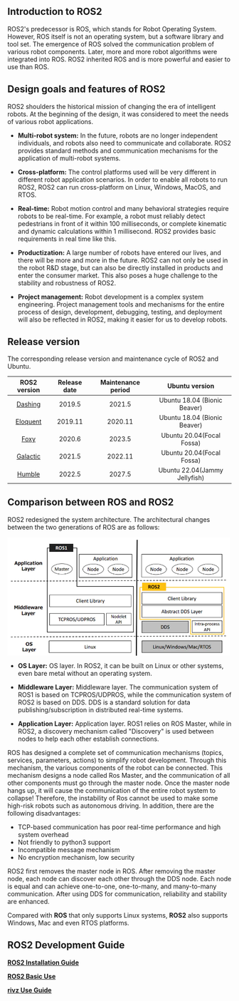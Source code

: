 ## Introduction to ROS2

ROS2's predecessor is ROS, which stands for Robot Operating System. However, ROS itself is not an operating system, but a software library and tool set.
The emergence of ROS solved the communication problem of various robot components. Later, more and more robot algorithms were integrated into ROS. ROS2 inherited ROS and is more powerful and easier to use than ROS.

## Design goals and features of ROS2

ROS2 shoulders the historical mission of changing the era of intelligent robots. At the beginning of the design, it was considered to meet the needs of various robot applications.

* **Multi-robot system:** In the future, robots are no longer independent individuals, and robots also need to communicate and collaborate. ROS2 provides standard methods and communication mechanisms for the application of multi-robot systems.

* **Cross-platform:** The control platforms used will be very different in different robot application scenarios. In order to enable all robots to run ROS2, ROS2 can run cross-platform on Linux, Windows, MacOS, and RTOS.

* **Real-time:** Robot motion control and many behavioral strategies require robots to be real-time. For example, a robot must reliably detect pedestrians in front of it within 100 milliseconds, or complete kinematic and dynamic calculations within 1 millisecond. ROS2 provides basic requirements in real time like this.

* **Productization:** A large number of robots have entered our lives, and there will be more and more in the future. ROS2 can not only be used in the robot R&D stage, but can also be directly installed in products and enter the consumer market. This also poses a huge challenge to the stability and robustness of ROS2.

* **Project management:** Robot development is a complex system engineering. Project management tools and mechanisms for the entire process of design, development, debugging, testing, and deployment will also be reflected in ROS2, making it easier for us to develop robots.

## Release version

The corresponding release version and maintenance cycle of ROS2 and Ubuntu.

| **ROS2 version** | **Release date** | **Maintenance period** | **Ubuntu version** |
| :--------: | :------------------: | :-------------: | :-------------: |
| [Dashing](http://docs.ros.org/en/dashing/index.html) | 2019.5 | 2021.5 | Ubuntu 18.04 (Bionic Beaver) |
| [Eloquent](http://docs.ros.org/en/eloquent/index.html) | 2019.11| 2020.11 | Ubuntu 18.04 (Bionic Beaver) |
| [Foxy](http://docs.ros.org/en/foxy/index.html) | 2020.6 | 2023.5 | Ubuntu 20.04(Focal Fossa) |
| [Galactic](http://docs.ros.org/en/galactic/index.html) | 2021.5 | 2022.11 |Ubuntu 20.04(Focal Fossa) |
| [Humble](http://docs.ros.org/en/humble/index.html) | 2022.5 | 2027.5 | Ubuntu 22.04(Jammy Jellyfish) |

## Comparison between ROS and ROS2

ROS2 redesigned the system architecture. The architectural changes between the two generations of ROS are as follows:

<img src =../../../../resource\3-FunctionsAndApplications\6.developmentGuide\ROS\12.2-ROS2\ros2install/ros-ros2.png
width ="500" align = "center">

- **OS Layer:** OS layer. In ROS2, it can be built on Linux or other systems, even bare metal without an operating system.

- **Middleware Layer:** Middleware layer. The communication system of ROS1 is based on TCPROS/UDPROS, while the communication system of ROS2 is based on DDS. DDS is a standard solution for data publishing/subscription in distributed real-time systems.

- **Application Layer:** Application layer. ROS1 relies on ROS Master, while in ROS2, a discovery mechanism called "Discovery" is used between nodes to help each other establish connections.

ROS has designed a complete set of communication mechanisms (topics, services, parameters, actions) to simplify robot development. Through this mechanism, the various components of the robot can be connected. This mechanism designs a node called Ros Master, and the communication of all other components must go through the master node. Once the master node hangs up, it will cause the communication of the entire robot system to collapse! Therefore, the instability of Ros cannot be used to make some high-risk robots such as autonomous driving. In addition, there are the following disadvantages:

* TCP-based communication has poor real-time performance and high system overhead
* Not friendly to python3 support
* Incompatible message mechanism
* No encryption mechanism, low security

ROS2 first removes the master node in ROS. After removing the master node, each node can discover each other through the DDS node. Each node is equal and can achieve one-to-one, one-to-many, and many-to-many communication. After using DDS for communication, reliability and stability are enhanced.

Compared with **ROS** that only supports Linux systems, **ROS2** also supports Windows, Mac and even RTOS platforms.

## ROS2 Development Guide

**[ROS2 Installation Guide](../12.2.1-InstallationOfROS2.md)**

**[ROS2 Basic Use](../12.2.2-BasicTutorial.md)**

**[rivz Use Guide](../12.2.4-rivzIntroductionAndUse/README.md)**